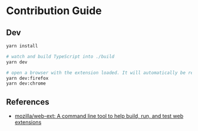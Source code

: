 # Contribution Guide

## Dev

```bash
yarn install

# watch and build TypeScript into ./build
yarn dev

# open a browser with the extension loaded. It will automatically be reloaded when the files inside ./build changed
yarn dev:firefox
yarn dev:chrome
```

## References

- [mozilla/web-ext: A command line tool to help build, run, and test web extensions](https://github.com/mozilla/web-ext)
